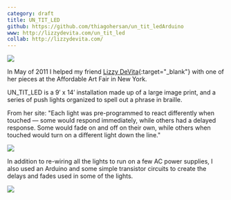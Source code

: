 ```yaml
---
category: draft
title: UN_TIT_LED
github: https://github.com/thiagohersan/un_tit_ledArduino
www: http://lizzydevita.com/un_tit_led
collab: http://lizzydevita.com/
---
```

![](/assets/projects/un-tit-led/UNTITLED.jpg)

In May of 2011 I helped my friend [Lizzy DeVita](http://lizzydevita.com/){:target="_blank"} with one of her pieces at the Affordable Art Fair in New York.

UN_TIT_LED is a 9&#8242; x 14&#8242; installation made up of a large image print, and a series of push lights organized to spell out a phrase in braille.

From her site: "Each light was pre-programmed to react differently when touched — some would respond immediately, while others had a delayed response. Some would fade on and off on their own, while others when touched would turn on a different light down the line."

![](/assets/projects/un-tit-led/braille006.jpg)

In addition to re-wiring all the lights to run on a few AC power supplies, I also used an Arduino and some simple transistor circuits to create the delays and fades used in some of the lights.

![](/assets/projects/un-tit-led/braille003.jpg)

